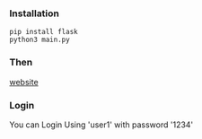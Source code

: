 ### Installation

```
pip install flask
python3 main.py 

```

### Then 

[website](http://127.0.0.1:5000)

### Login

You can Login Using 'user1' with password '1234'

